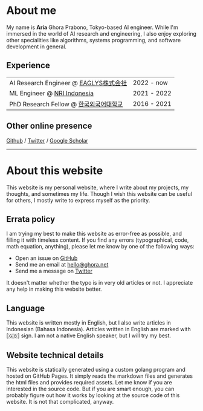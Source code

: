 # About me

My name is **Aria** Ghora Prabono, Tokyo-based AI engineer. While I'm immersed in the world of AI research and engineering, I also enjoy exploring other specialities like algorithms, systems programming, and software development in general.

## Experience

|                                                         |             |
| ------------------------------------------------------- | ----------- |
| AI Research Engineer @ [EAGLYS株式会社](//eaglys.co.jp) | 2022 - now  |
| ML Engineer @ [NRI Indonesia](//nri.co.id)              | 2021 - 2022 |
| PhD Research Fellow @ [한국외국어대학교](//nri.co.id)   | 2016 - 2021 |

## Other online presence

[Github](//github.com/ariaghora) / [Twitter](//twitter.com/aria_ghora) / [Google Scholar](https://scholar.google.com/citations?user=1K4ynvMAAAAJ&hl=en&oi=ao)

---

# About this website

This website is my personal website, where I write about my projects, my thoughts, and sometimes my life.
Though I wish this website can be useful for others, I mostly write to express myself as the priority.

## Errata policy

I am trying my best to make this website as error-free as possible, and filling it with timeless content.
If you find any errors (typographical, code, math equation, anything), please let me know by one of the following ways:
- Open an issue on [GitHub](//github.com/ariaghora/ariaghora.github.io/issues)
- Send me an email at [hello@ghora.net](mailto:hello@ghora.net)
- Send me a message on [Twitter](//twitter.com/aria_ghora)

It doesn't matter whether the typo is in very old articles or not.
I appreciate any help in making this website better.

## Language

This website is written mostly in English, but I also write articles in Indonesian (Bahasa Indonesia).
Articles written in English are marked with [🇬🇧] sign.
I am not a native English speaker, but I will try my best.

## Website technical details

This website is statically generated using a custom golang program and hosted on GitHub Pages. 
It simply reads the markdown files and generates the html files and provides required assets.
Let me know if you are interested in the source code.
But if you are smart enough, you can probably figure out how it works by looking at the source code of this website.
It is not that complicated, anyway.